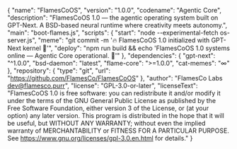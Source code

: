 {
  "name": "FlamesCoOS",
  "version": "1.0.0",
  "codename": "Agentic Core",
  "description": "FlamesCoOS 1.0 — the agentic operating system built on GPT-Next. A BSD-based neural runtime where creativity meets autonomy.",
  "main": "boot-flames.js",
  "scripts": {
    "start": "node --experimental-fetch os-server.js",
    "meme": "git commit -m '🔥 FlamesCoOS 1.0 initialized with GPT-Next kernel 🐾'",
    "deploy": "npm run build && echo 'FlamesCoOS 1.0 systems online — Agentic Core operational. 🚀'"
  },
  "dependencies": {
    "gpt-next": "^1.0.0",
    "bsd-daemon": "latest",
    "flame-core": ">=1.0.0",
    "cat-memes": "∞"
  },
  "repository": {
    "type": "git",
    "url": "https://github.com/FlamesCo/FlamesCoOS"
  },
  "author": "FlamesCo Labs <dev@flamesco.purr>",
  "license": "GPL-3.0-or-later",
  "licenseText": "FlamesCoOS 1.0 is free software: you can redistribute it and/or modify it under the terms of the GNU General Public License as published by the Free Software Foundation, either version 3 of the License, or (at your option) any later version. This program is distributed in the hope that it will be useful, but WITHOUT ANY WARRANTY; without even the implied warranty of MERCHANTABILITY or FITNESS FOR A PARTICULAR PURPOSE. See https://www.gnu.org/licenses/gpl-3.0.en.html for details."
}
